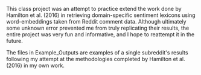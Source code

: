 This class project was an attempt to practice extend the work done by Hamilton et al. (2016) in retrieving domain-specific sentiment lexicons using word-embeddings taken from Reddit comment data. Although ultimately some unknown error prevented me from truly replicating their results, the entire project was very fun and informative, and I hope to reattempt it in the future.

The files in Example_Outputs are examples of a single subreddit's results following my attempt at the methodologies completed by Hamilton et al. (2016) in my own work.